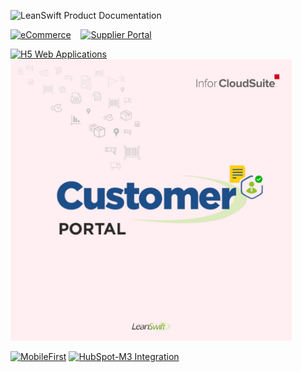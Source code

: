 ![LeanSwift Product Documentation](images/banner-productdoc.jpg)


[<img src="images/card-ecommerce.jpg" width="450" alt="eCommerce"/>](/ecommerce/index.md) &nbsp;&nbsp; 
[<img src="images/card-supplier-portal.jpg" width="450" alt="Supplier Portal"/>](/supplierportal/src/pages/introduction.md)

[<img src="images/card-h5-web-applications.jpg" width="450" alt="H5 Web Applications"/>](/webapps/index.md) &nbsp;&nbsp;
[<img src="images/CP_Card.jpg" width="450" alt="Customer Portal"/>](/Customerportal/src/pages/introduction.md)

[<img src="images/card-mobile.jpg" width="450" alt="MobileFirst"/>](/mobile/src/pages/index.md)
[<img src="images/card-hubspot-m3-integration.jpg" width="450" alt="HubSpot-M3 Integration"/>](hubspot-m3/src/pages/index.md) 
